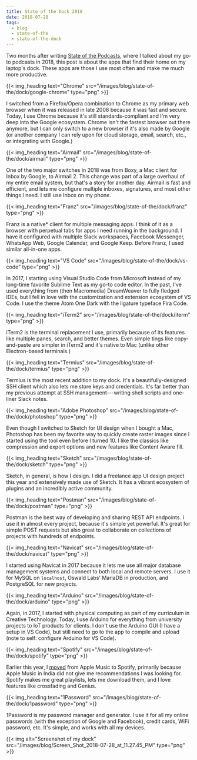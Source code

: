 ```yaml
---
title: State of the Dock 2018
date: 2018-07-28
tags:
  - blog
  - state-of-the
  - state-of-the-dock
---
```


Two months after writing [State of the Podcasts](/blog/state-of-the/podcasts/2018/), where I talked about my go-to podcasts in 2018, this post is about the apps that find their home on my laptop's dock. These apps are those I use most often and make me much more productive.

<!--more-->

{{< img_heading text="Chrome" src="/images/blog/state-of-the/dock/google-chrome" type="png" >}}

I switched from a Firefox/Opera combination to Chrome as my primary web browser when it was released in late 2008 because it was fast and secure. Today, I use Chrome because it's still standards-compliant and I'm very deep into the Google ecosystem. Chrome isn't the fastest browser out there anymore, but I can only switch to a new browser if it's also made by Google (or another company I can rely upon for cloud storage, email, search, etc., or integrating with Google.)

{{< img_heading text="Airmail" src="/images/blog/state-of-the/dock/airmail" type="png" >}}

One of the two major switches in 2018 was from Boxy, a Mac client for Inbox by Google, to Airmail 2. This change was part of a large overhaul of my entire email system, but that's a story for another day. Airmail is fast and efficient, and lets me configure multiple inboxes, signatures, and most other things I need. I still use Inbox on my phone.

{{< img_heading text="Franz" src="/images/blog/state-of-the/dock/franz" type="png" >}}

Franz is a native* client for multiple messaging apps. I think of it as a browser with perpetual tabs for apps I need running in the background. I have it configured with multiple Slack workspaces, Facebook Messenger, WhatsApp Web, Google Calendar, and Google Keep. Before Franz, I used similar all-in-one apps.

{{< img_heading text="VS Code" src="/images/blog/state-of-the/dock/vs-code" type="png" >}}

In 2017, I starting using Visual Studio Code from Microsoft instead of my long-time favorite Sublime Text as my go-to code editor. In the past, I've used everything from (then Macromedia) DreamWeaver to fully fledged IDEs, but I fell in love with the customization and extension ecosystem of VS Code. I use the theme Atom One Dark with the ligature typeface Fira Code.

{{< img_heading text="iTerm2" src="/images/blog/state-of-the/dock/iterm" type="png" >}}

iTerm2 is the terminal replacement I use, primarily because of its features like multiple panes, search, and better themes. Even simple tings like copy-and-paste are simpler in iTerm2 and it's native to Mac (unlike other Electron-based terminals.)

{{< img_heading text="Termius" src="/images/blog/state-of-the/dock/termius" type="png" >}}

Termius is the most recent addition to my dock. It's a beautifully-designed SSH client which also lets me store keys and credentials. It's far better than my previous attempt at SSH management---writing shell scripts and one-liner Slack notes.

{{< img_heading text="Adobe Photoshop" src="/images/blog/state-of-the/dock/photoshop" type="png" >}}

Even though I switched to Sketch for UI design when I bought a Mac, Photoshop has been my favorite way to quickly create raster images since I started using the tool even before I turned 10. I like the classics like compression and export options and new features like Content Aware fill.

{{< img_heading text="Sketch" src="/images/blog/state-of-the/dock/sketch" type="png" >}}

Sketch, in general, is how I design. I did a freelance app UI design project this year and extensively made use of Sketch. It has a vibrant ecosystem of plugins and an incredibly active community.

{{< img_heading text="Postman" src="/images/blog/state-of-the/dock/postman" type="png" >}}

Postman is the best way of developing and sharing REST API endpoints. I use it in almost every project, because it's simple yet powerful. It's great for simple POST requests but also great to collaborate on collections of projects with hundreds of endpoints.

{{< img_heading text="Navicat" src="/images/blog/state-of-the/dock/navicat" type="png" >}}

I started using Navicat in 2017 because it lets me use all major database management systems and connect to both local and remote servers. I use it for MySQL on `localhost`, Oswald Labs' MariaDB in production, and PostgreSQL for new projects.

{{< img_heading text="Arduino" src="/images/blog/state-of-the/dock/arduino" type="png" >}}

Again, in 2017, I started with physical computing as part of my curriculum in Creative Technology. Today, I use Arduino for everything from university projects to IoT products for clients. I don't use the Arduino GUI (I have a setup in VS Code), but still need to go to the app to compile and upload (note to self: configure Arduino for VS Code).

{{< img_heading text="Spotify" src="/images/blog/state-of-the/dock/spotify" type="png" >}}

Earlier this year, I [moved](https://twitter.com/AnandChowdhary/status/997446406901248000) from Apple Music to Spotify, primarily because Apple Music in India did not give me recommendations I was looking for. Spotify makes me great playlists, lets me download them, and I love features like crossfading and Genius.

{{< img_heading text="1Password" src="/images/blog/state-of-the/dock/1password" type="png" >}}

1Password is my password manager and generator. I use it for all my online passwords (with the exception of Google and Facebook), credit cards, WiFi password, etc. It's simple, and works with all my devices.

{{< img alt="Screenshot of my dock" src="/images/blog/Screen_Shot_2018-07-28_at_11.27.45_PM" type="png" >}}